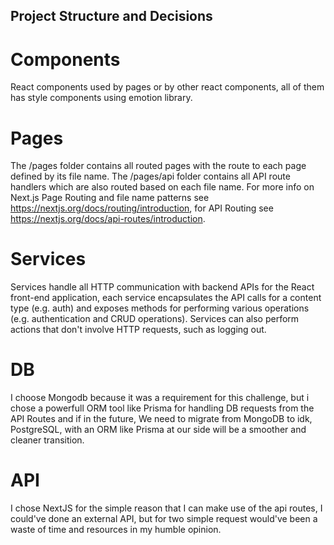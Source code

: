 ## Project Structure and Decisions

# Components

React components used by pages or by other react components, all of them has style components using emotion library.

# Pages
 The /pages folder contains all routed pages with the route to each page defined by its file name. The /pages/api folder contains all API route handlers which are also routed based on each file name. For more info on Next.js Page Routing and file name patterns see https://nextjs.org/docs/routing/introduction, for API Routing see https://nextjs.org/docs/api-routes/introduction.

 # Services

 Services handle all HTTP communication with backend APIs for the React front-end application, each service encapsulates the API calls for a content type (e.g. auth) and exposes methods for performing various operations (e.g. authentication and CRUD operations). Services can also perform actions that don't involve HTTP requests, such as logging out.

 # DB
 I choose Mongodb because it was a requirement for this challenge, but i chose a powerfull ORM tool like Prisma for handling DB requests from the API Routes and if in the future, We need to migrate from MongoDB to idk, PostgreSQL, with an ORM like Prisma at our side will be a smoother and cleaner transition.

 # API
 I chose NextJS for the simple reason that I can make use of the api routes, I could've done an external API, but for two simple request would've been a waste of time and resources in my humble opinion.